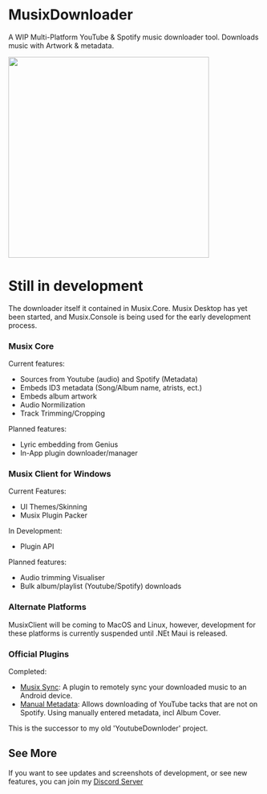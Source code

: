 # MusixDownloader
A WIP Multi-Platform YouTube &amp; Spotify music downloader tool. Downloads music with Artwork &amp; metadata.

<img src="https://i.ibb.co/tbsRSfx/Musix-Main-BDROP.png" width="400px">

# Still in development

The downloader itself it contained in Musix.Core. Musix Desktop has yet been started, and Musix.Console is being used for the early development process.

### Musix Core
Current features:
* Sources from Youtube (audio) and Spotify (Metadata)
* Embeds ID3 metadata (Song/Album name, atrists, ect.)
* Embeds album artwork
* Audio Normilization
* Track Trimming/Cropping


Planned features:
* Lyric embedding from Genius
* In-App plugin downloader/manager

### Musix Client for Windows
Current Features:
* UI Themes/Skinning
* Musix Plugin Packer

In Development:
* Plugin API

Planned features:
* Audio trimming Visualiser
* Bulk album/playlist (Youtube/Spotify) downloads

### Alternate Platforms
MusixClient will be coming to MacOS and Linux, however, development for these platforms is currently suspended until .NEt Maui is released.

### Official Plugins
Completed:
* <a href="https://github.com/ShimmyMySherbet/MusixSync">Musix Sync</a>: A plugin to remotely sync your downloaded music to an Android device.
* <a href="https://github.com/ShimmyMySherbet/MusixClient/tree/master/ManualMetadata">Manual Metadata</a>: Allows downloading of YouTube tacks that are not on Spotify. Using manually entered metadata, incl Album Cover.


This is the successor to my old 'YoutubeDownloder' project.

## See More
If you want to see updates and screenshots of development, or see new features, you can join my <a href="https://discord.shimmymysherbet.com/">Discord Server</a>
